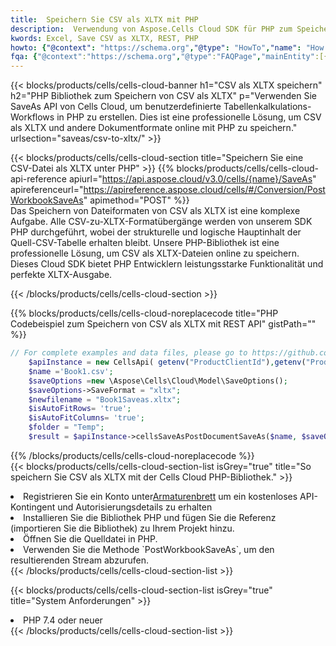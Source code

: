 ```yaml
---
title:  Speichern Sie CSV als XLTX mit PHP
description:  Verwendung von Aspose.Cells Cloud SDK für PHP zum Speichern von CSV-Formatdateien als XLTX-Formatdateien.
kwords: Excel, Save CSV as XLTX, REST, PHP
howto: {"@context": "https://schema.org","@type": "HowTo","name": "How to save CSV as XLTX using the Cells Cloud PHP library.","description": "How to save CSV as XLTX using the Cells Cloud PHP library.","image": {"@type": "ImageObject"},"url": "/php/saveas/csv-to-xltx/","step": [{ "@type": "HowToStep","name": "How to save CSV as XLTX using the Cells Cloud PHP library. step 1", "image": {"@type": "ImageObject",},"url": "/php/saveas/csv-to-xltx/","text": "Register an account at <a href='https://dashboard.aspose.cloud/'>Dashboard</a> to get free API quota & authorization details",},{ "@type": "HowToStep","name": "How to save CSV as XLTX using the Cells Cloud PHP library. step 1", "image": {"@type": "ImageObject",},"url": "/php/saveas/csv-to-xltx/","text": "Install PHP library and add the reference (import the library) to your project.",},{ "@type": "HowToStep","name": "How to save CSV as XLTX using the Cells Cloud PHP library. step 1", "image": {"@type": "ImageObject",},"url": "/php/saveas/csv-to-xltx/","text": "Open the source file in PHP.",},{ "@type": "HowToStep","name": "How to save CSV as XLTX using the Cells Cloud PHP library. step 1", "image": {"@type": "ImageObject",},"url": "/php/saveas/csv-to-xltx/","text": "Use the `PostWorkbookSaveAs` method to retrieve the resulting stream.",}, ],"supply": {"@type": "HowToSupply","name": "document"},"tool": [{"@type": "HowToTool","name": "phpstorm, Visual Studio Code, Eclipse"},{"@type": "HowToTool","name": "Aspose Cells"}],"totalTime": "PT6M"}
fqa: {"@context":"https://schema.org","@type":"FAQPage","mainEntity":[{"@type":"Question","name":"Why save file as other formats file in C# using REST API?","acceptedAnswer":{"@type":"Answer","text":"Documents are encoded in many ways, and some files may be incompatible with the software you use. To open and read such files, just save them as appropriate file formats.<br/><ol><li>Install .NET SDK and add the reference (import the library) to your project.</li><li>Open the source file in C# using REST API.</li><li>Call the PostWorkbookSaveAsRequest() method, passing an output filename with required extension.</li><li>Get the result of save as a separate file.</li></ol>"}},{"@type":"Question","name":"What file formats can I save as with your C# library?","acceptedAnswer":{"@type":"Answer","text":"We support a variety of file formats for conversion using .NET library, including XLSX, Excel, xls , PDF, CSV, HTML, Markdown, XML, PNG, JPG, TIFF, Json, TXT and many more."}},{"@type":"Question","name":"What is the maximum allowed file size for conversion using this .NET library?","acceptedAnswer":{"@type":"Answer","text":"There are no file size limits for format conversions using .NET library."}}]}
---
```

{{< blocks/products/cells/cells-cloud-banner h1="CSV als XLTX speichern" h2="PHP Bibliothek zum Speichern von CSV als XLTX" p="Verwenden Sie SaveAs API von Cells Cloud, um benutzerdefinierte Tabellenkalkulations-Workflows in PHP zu erstellen. Dies ist eine professionelle Lösung, um CSV als XLTX und andere Dokumentformate online mit PHP zu speichern." urlsection="saveas/csv-to-xltx/" >}}

{{< blocks/products/cells/cells-cloud-section title="Speichern Sie eine CSV-Datei als XLTX unter PHP" >}}
{{% blocks/products/cells/cells-cloud-api-reference apiurl="https://api.aspose.cloud/v3.0/cells/{name}/SaveAs" apireferenceurl="https://apireference.aspose.cloud/cells/#/Conversion/PostWorkbookSaveAs" apimethod="POST" %}}
<br/>
Das Speichern von Dateiformaten von CSV als XLTX ist eine komplexe Aufgabe. Alle CSV-zu-XLTX-Formatübergänge werden von unserem SDK PHP durchgeführt, wobei der strukturelle und logische Hauptinhalt der Quell-CSV-Tabelle erhalten bleibt. Unsere PHP-Bibliothek ist eine professionelle Lösung, um CSV als XLTX-Dateien online zu speichern. Dieses Cloud SDK bietet PHP Entwicklern leistungsstarke Funktionalität und perfekte XLTX-Ausgabe.

{{< /blocks/products/cells/cells-cloud-section >}}

{{% blocks/products/cells/cells-cloud-noreplacecode title="PHP Codebeispiel zum Speichern von CSV als XLTX mit REST API" gistPath="" %}}
  
```php
// For complete examples and data files, please go to https://github.com/aspose-cells-cloud/aspose-cells-cloud-php/
    $apiInstance = new CellsApi( getenv("ProductClientId"),getenv("ProductClientSecret") );
    $name ='Book1.csv';
    $saveOptions =new \Aspose\Cells\Cloud\Model\SaveOptions();
    $saveOptions->SaveFormat = "xltx";
    $newfilename = "Book1Saveas.xltx";
    $isAutoFitRows= 'true';
    $isAutoFitColumns= 'true';
    $folder = "Temp";
    $result = $apiInstance->cellsSaveAsPostDocumentSaveAs($name, $saveOptions, $newfilename,$isAutoFitRows, $isAutoFitColumns, $folder);
```
  
{{% /blocks/products/cells/cells-cloud-noreplacecode %}}
<br/>
{{< blocks/products/cells/cells-cloud-section-list isGrey="true" title="So speichern Sie CSV als XLTX mit der Cells Cloud PHP-Bibliothek." >}}
<li> Registrieren Sie ein Konto unter<a href="https://dashboard.aspose.cloud/">Armaturenbrett</a> um ein kostenloses API-Kontingent und Autorisierungsdetails zu erhalten</li>
<li>Installieren Sie die Bibliothek PHP und fügen Sie die Referenz (importieren Sie die Bibliothek) zu Ihrem Projekt hinzu.</li>
<li>Öffnen Sie die Quelldatei in PHP.</li>
<li>Verwenden Sie die Methode `PostWorkbookSaveAs`, um den resultierenden Stream abzurufen.</li>
{{< /blocks/products/cells/cells-cloud-section-list >}}

{{< blocks/products/cells/cells-cloud-section-list isGrey="true" title="System Anforderungen" >}}
<li>PHP 7.4 oder neuer</li>
{{< /blocks/products/cells/cells-cloud-section-list >}}
